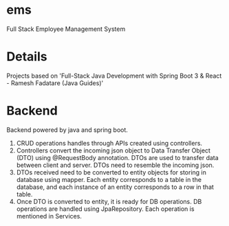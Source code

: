 # ems
 Full Stack Employee Management System

# Details

Projects based on 'Full-Stack Java Development with Spring Boot 3 & React - Ramesh Fadatare (Java Guides)'

# Backend

Backend powered by java and spring boot. 
1. CRUD operations handles through APIs created using controllers. 
2. Controllers convert the incoming json object to Data Transfer Object (DTO) using @RequestBody annotation. DTOs are used to transfer data between client and server. DTOs need to resemble the incoming json.
3. DTOs received need to be converted to entity objects for storing in database using mapper. Each entity corresponds to a table in the database, and each instance of an entity corresponds to a row in that table.
4. Once DTO is converted to entity, it is ready for DB operations. DB operations are handled using JpaRepository. Each operation is mentioned in Services.
